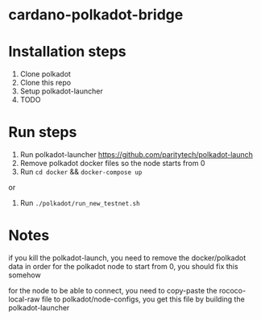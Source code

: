 # cardano-polkadot-bridge

# Installation steps

1. Clone polkadot
2. Clone this repo
3. Setup polkadot-launcher
4. TODO

# Run steps

1. Run polkadot-launcher https://github.com/paritytech/polkadot-launch
2. Remove polkadot docker files so the node starts from 0
3. Run `cd docker` && `docker-compose up`

or

1. Run `./polkadot/run_new_testnet.sh`

# Notes

if you kill the polkadot-launch, you need to remove the docker/polkadot data
in order for the polkadot node to start from 0, you should fix this somehow

for the node to be able to connect, you need to copy-paste the rococo-local-raw file to
polkadot/node-configs, you get this file by building the polkadot-launcher
